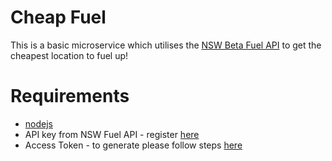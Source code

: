 Cheap Fuel
========

This is a basic microservice which utilises the [NSW Beta Fuel API](https://api.nsw.gov.au/fuel-price-check/apis) to get the cheapest location to fuel up!


Requirements
============

* [nodejs](https://nodejs.org/en/)
* API key from NSW Fuel API - register [here](https://api.nsw.gov.au/user/register)
* Access Token - to generate please follow steps [here](https://api.nsw.gov.au/How-Tos)



